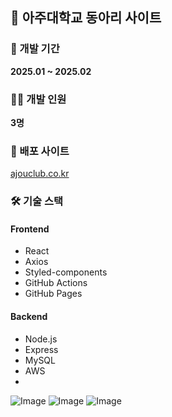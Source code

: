 ## 🏫 아주대학교 동아리 사이트

### 📆 개발 기간  
**2025.01 ~ 2025.02**  

### 👨‍💻 개발 인원  
**3명**  

### 🚀 배포 사이트  
[ajouclub.co.kr](https://ajouclub.co.kr)  

### 🛠 기술 스택  
#### **Frontend**  
- React  
- Axios  
- Styled-components  
- GitHub Actions  
- GitHub Pages  

#### **Backend**  
- Node.js  
- Express  
- MySQL  
- AWS
- 
![Image](https://github.com/user-attachments/assets/f4905f07-c402-4f12-b8a6-ea87488c4fbc)
![Image](https://github.com/user-attachments/assets/fb9116fe-d32f-4738-a747-d14eefd74652)
![Image](https://github.com/user-attachments/assets/5d108d05-947d-4cfa-8c5e-c72cc2a3cbc7)

